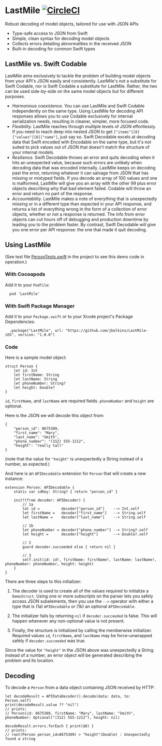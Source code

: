 # LastMile [![CircleCI](https://circleci.com/gh/jbelkins/LastMile-iOS.svg?style=shield)](https://circleci.com/gh/jbelkins/LastMile-iOS)
Robust decoding of model objects, tailored for use with JSON APIs

- Type-safe access to JSON from Swift
- Simple, clean syntax for decoding model objects
- Collects errors detailing abnormalities in the received JSON
- Built-in decoding for common Swift types

## LastMile vs. Swift Codable
LastMile aims exclusively to tackle the problem of building model objects from your API's JSON easily and consistently.  LastMile's not a substitute for Swift Codable, nor is Swift Codable a substitute for LastMile.  Rather, the two can be used side-by-side on the same model objects but for different purposes.

- _Harmonious coexistence._ You can use LastMile and Swift Codable independently on the same type.  Using LastMile for decoding API responses allows you to use Codable exclusively for internal serialization needs, resulting in cleaner, simpler, more focused code.
- _Flexibility._ LastMile reaches through multiple levels of JSON effortlessly.  If you need to reach deep into nested JSON to get `["items"][0]["values"][0]["name"]`, just say so.  Swift Decodable excels at decoding data that Swift encoded with Encodable on the same type, but it's not suited to pick values out of JSON that doesn't match the structure of your internal models. 
- _Resilience._ Swift Decodable throws an error and quits decoding when it hits an unexpected value, because such errors are unlikely when decoding data that was encoded internally.  LastMile keeps on decoding past the error, returning whatever it can salvage from JSON that has missing or mistyped fields.  If you decode an array of 100 values and one is malformed, LastMile will give you an array with the other 99 plus error objects describing why that bad element failed.  Codable will throw an error and return no part of the response.
- _Accountability._ LastMile makes a note of everything that is unexpectedly missing or in a different type than expected in your API response, and returns a list of everything wrong in the form of a collection of error objects, whether or not a response is returned.  The info from error objects can cut hours off of debugging and production downtime by leading you to the problem faster.  By contrast, Swift Decodable will give you one error per API response: the one that made it quit decoding.

## Using LastMile
(See test file [PersonTests.swift](https://github.com/jbelkins/LastMile-iOS/blob/master/LastMileTests/PersonTests.swift) in the project to see this demo code in operation.)

### With Cocoapods
Add it to your `Podfile`:
```
  pod 'LastMile'
```

### With Swift Package Manager
Add it to your `Package.swift` or to your Xcode project's Package Dependencies:
```
  .package("LastMile", url: "https://github.com/jbelkins/LastMile-iOS", version: "1.0.0")
```

### Code
Here is a sample model object:

    struct Person {
        let id: Int
        let firstName: String
        let lastName: String
        let phoneNumber: String?
        let height: Double?
    }

`id`, `firstName`, and `lastName` are required fields.  `phoneNumber` and `height` are optional.

Here is the JSON we will decode this object from:

    {
        "person_id": 8675309,
        "first_name": "Mary",
        "last_name": "Smith",
        "phone_number": "(312) 555-1212",
        "height": "really tall"
    }

(note that the value for `"height"` is unexpectedly a String instead of a number, as expected.)

And here is an `APIDecodable` extension for `Person` that will create a new instance:

    extension Person: APIDecodable {
	    static var idKey: String? { return "person_id" }

	    init?(from decoder: APIDecoder) {
	        // 1a
	        let id =          decoder["person_id"]    --> Int.self
	        let firstName =   decoder["first_name"]   --> String.self
	        let lastName =    decoder["last_name"]    --> String.self

	        // 1b
	        let phoneNumber = decoder["phone_number"] --> String?.self
	        let height =      decoder["height"]       --> Double?.self

	        // 2
	        guard decoder.succeeded else { return nil }

	        // 3
	        self.init(id: id!, firstName: firstName!, lastName: lastName!, phoneNumber: phoneNumber, height: height)
	    }
	}

There are three steps to this initializer:

1) The decoder is used to create all of the values required to initialize a `DemoStruct`.  Using one or more subscripts on the parser lets you safely access JSON subelements, then you use the `-->` operator with either a type that is (1a) `APIDecodable` or (1b) an optional `APIDecodable`.

2) The initializer fails by returning `nil` if `decoder.succeeded` is false.  This will happen whenever any non-optional value is not present.

3) Finally, the structure is initialized by calling the memberwise initializer.  Required values `id`, `firstName`, and `lastName` may be force-unwrapped safely if `decoder.succeeded` was true.

Since the value for `"height"` in the JSON above was unexpectedly a String instead of a number, an error object will be generated describing the problem and its location.

## Decoding

To decode a `Person` from a data object containing JSON received by HTTP:

    let decodeResult = APIDataDecoder().decode(data: data, to: Person.self)
    print(decodeResult.value ?? "nil")
    // prints:
    // Person(id: 8675309, firstName: "Mary", lastName: "Smith", phoneNumber: Optional("(312) 555-1212"), height: nil)

    decodeResult.errors.forEach { print($0) }
    // prints:
    // root(Person person_id=8675309) > "height"(Double) : Unexpectedly found a string
